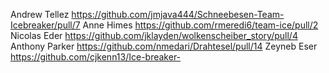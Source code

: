 Andrew Tellez https://github.com/jmjava444/Schneebesen-Team-Icebreaker/pull/7
Anne Himes https://github.com/rmeredi6/team-ice/pull/2
Nicolas Eder https://github.com/jklayden/wolkenscheiber_story/pull/4
Anthony Parker https://github.com/nmedari/Drahtesel/pull/14
Zeyneb Eser https://github.com/cjkenn13/Ice-breaker-
